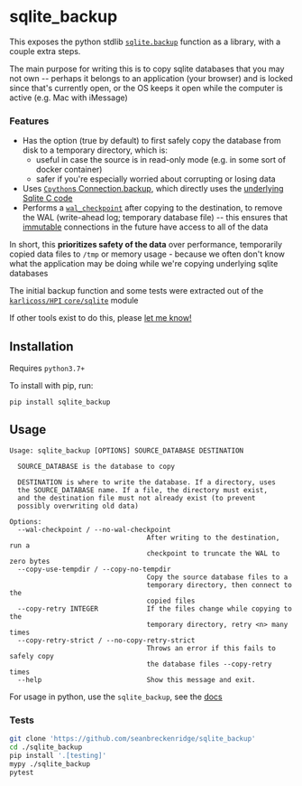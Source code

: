 # sqlite_backup

This exposes the python stdlib [`sqlite.backup`](https://docs.python.org/3/library/sqlite3.html#sqlite3.Connection.backup) function as a library, with a couple extra steps.

The main purpose for writing this is to copy sqlite databases that you may not own -- perhaps it belongs to an application (your browser) and is locked since that's currently open, or the OS keeps it open while the computer is active (e.g. Mac with iMessage)

### Features

- Has the option (true by default) to first safely copy the database from disk to a temporary directory, which is:
  - useful in case the source is in read-only mode (e.g. in some sort of docker container)
  - safer if you're especially worried about corrupting or losing data
- Uses [`Cpython`s Connection.backup](https://github.com/python/cpython/blob/8fb36494501aad5b0c1d34311c9743c60bb9926c/Modules/_sqlite/connection.c#L1716), which directly uses the [underlying Sqlite C code](https://www.sqlite.org/c3ref/backup_finish.html)
- Performs a [`wal_checkpoint`](https://www.sqlite.org/pragma.html#pragma_wal_checkpoint) after copying to the destination, to remove the WAL (write-ahead log; temporary database file) -- this ensures that [immutable](https://www.sqlite.org/c3ref/open.html) connections in the future have access to all of the data

In short, this **prioritizes safety of the data** over performance, temporarily copied data files to `/tmp` or memory usage - because we often don't know what the application may be doing while we're copying underlying sqlite databases

The initial backup function and some tests were extracted out of the [`karlicoss/HPI` `core/sqlite`](https://github.com/karlicoss/HPI/blob/a1f03f9c028df9d1898de2cc14f1df4fa6d8c471/my/core/sqlite.py#L33-L51) module

If other tools exist to do this, please [let me know!](https://github.com/seanbreckenridge/sqlite_backup/issues/new)

## Installation

Requires `python3.7+`

To install with pip, run:

    pip install sqlite_backup

## Usage

```
Usage: sqlite_backup [OPTIONS] SOURCE_DATABASE DESTINATION

  SOURCE_DATABASE is the database to copy

  DESTINATION is where to write the database. If a directory, uses
  the SOURCE_DATABASE name. If a file, the directory must exist,
  and the destination file must not already exist (to prevent
  possibly overwriting old data)

Options:
  --wal-checkpoint / --no-wal-checkpoint
                                  After writing to the destination, run a
                                  checkpoint to truncate the WAL to zero bytes
  --copy-use-tempdir / --copy-no-tempdir
                                  Copy the source database files to a
                                  temporary directory, then connect to the
                                  copied files
  --copy-retry INTEGER            If the files change while copying to the
                                  temporary directory, retry <n> many times
  --copy-retry-strict / --no-copy-retry-strict
                                  Throws an error if this fails to safely copy
                                  the database files --copy-retry times
  --help                          Show this message and exit.
```

For usage in python, use the `sqlite_backup`, see the [docs](./docs/sqlite_backup/core.md)

### Tests

```bash
git clone 'https://github.com/seanbreckenridge/sqlite_backup'
cd ./sqlite_backup
pip install '.[testing]'
mypy ./sqlite_backup
pytest
```
